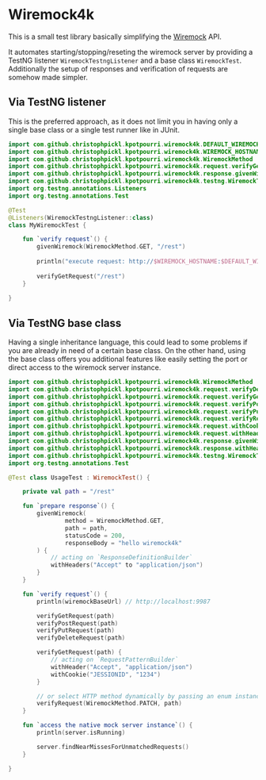# Wiremock4k

This is a small test library basically simplifying the [Wiremock](http://wiremock.org/) API.

It automates starting/stopping/reseting the wiremock server by providing a TestNG listener `WiremockTestngListener`
and a base class `WiremockTest`. Additionally the setup of responses and verification of requests are somehow made simpler.

## Via TestNG listener

This is the preferred approach, as it does not limit you in having only a single base class or a single test runner like in JUnit.

```kotlin
import com.github.christophpickl.kpotpourri.wiremock4k.DEFAULT_WIREMOCK_PORT
import com.github.christophpickl.kpotpourri.wiremock4k.WIREMOCK_HOSTNAME
import com.github.christophpickl.kpotpourri.wiremock4k.WiremockMethod
import com.github.christophpickl.kpotpourri.wiremock4k.request.verifyGetRequest
import com.github.christophpickl.kpotpourri.wiremock4k.response.givenWiremock
import com.github.christophpickl.kpotpourri.wiremock4k.testng.WiremockTestngListener
import org.testng.annotations.Listeners
import org.testng.annotations.Test

@Test
@Listeners(WiremockTestngListener::class)
class MyWiremockTest {

    fun `verify request`() {
        givenWiremock(WiremockMethod.GET, "/rest")
        
        println("execute request: http://$WIREMOCK_HOSTNAME:$DEFAULT_WIREMOCK_PORT/rest")
        
        verifyGetRequest("/rest")
    }
    
}
```

## Via TestNG base class

Having a single inheritance language, this could lead to some problems if you are already in need of a certain base class.
On the other hand, using the base class offers you additional features like easily setting the port or direct access
to the wiremock server instance.

```kotlin
import com.github.christophpickl.kpotpourri.wiremock4k.WiremockMethod
import com.github.christophpickl.kpotpourri.wiremock4k.request.verifyDeleteRequest
import com.github.christophpickl.kpotpourri.wiremock4k.request.verifyGetRequest
import com.github.christophpickl.kpotpourri.wiremock4k.request.verifyPostRequest
import com.github.christophpickl.kpotpourri.wiremock4k.request.verifyPutRequest
import com.github.christophpickl.kpotpourri.wiremock4k.request.verifyRequest
import com.github.christophpickl.kpotpourri.wiremock4k.request.withCookie
import com.github.christophpickl.kpotpourri.wiremock4k.request.withHeader
import com.github.christophpickl.kpotpourri.wiremock4k.response.givenWiremock
import com.github.christophpickl.kpotpourri.wiremock4k.response.withHeaders
import com.github.christophpickl.kpotpourri.wiremock4k.testng.WiremockTest
import org.testng.annotations.Test

@Test class UsageTest : WiremockTest() {

    private val path = "/rest"

    fun `prepare response`() {
        givenWiremock(
                method = WiremockMethod.GET,
                path = path,
                statusCode = 200,
                responseBody = "hello wiremock4k"
        ) {
            // acting on `ResponseDefinitionBuilder`
            withHeaders("Accept" to "application/json")
        }
    }

    fun `verify request`() {
        println(wiremockBaseUrl) // http://localhost:9987

        verifyGetRequest(path)
        verifyPostRequest(path)
        verifyPutRequest(path)
        verifyDeleteRequest(path)

        verifyGetRequest(path) {
            // acting on `RequestPatternBuilder`
            withHeader("Accept", "application/json")
            withCookie("JESSIONID", "1234")
        }

        // or select HTTP method dynamically by passing an enum instance
        verifyRequest(WiremockMethod.PATCH, path)
    }

    fun `access the native mock server instance`() {
        println(server.isRunning)

        server.findNearMissesForUnmatchedRequests()
    }

}
```

